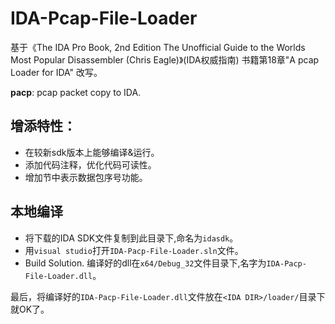 # IDA-Pcap-File-Loader

基于《The IDA Pro Book, 2nd Edition The Unofficial Guide to the Worlds Most Popular Disassembler (Chris Eagle)》(IDA权威指南) 书籍第18章"A pcap Loader for IDA" 改写。

**pacp**: pcap packet copy to IDA.

## 增添特性：

* 在较新sdk版本上能够编译&运行。
* 添加代码注释，优化代码可读性。
* 增加节中表示数据包序号功能。

## 本地编译

* 将下载的IDA SDK文件复制到此目录下,命名为`idasdk`。
* 用`visual studio`打开`IDA-Pacp-File-Loader.sln`文件。
* Build Solution.
    编译好的dll在`x64/Debug_32`文件目录下,名字为`IDA-Pacp-File-Loader.dll`。


最后，将编译好的`IDA-Pacp-File-Loader.dll`文件放在`<IDA DIR>/loader/`目录下就OK了。

